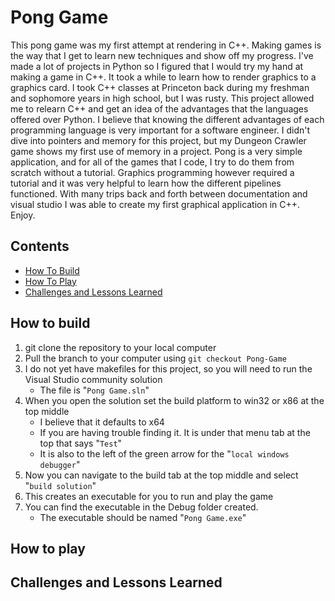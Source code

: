 # Pong Game
   This pong game was my first attempt at rendering in C++. Making games is the way that I get to learn new techniques and show off my progress. I've made a lot of projects in Python so I figured that I would try my hand at making a game in C++. It took a while to learn how to render graphics to a graphics card. I took C++ classes at Princeton back during my freshman and sophomore years in high school, but I was rusty. This project allowed me to relearn C++ and get an idea of the advantages that the languages offered over Python. I believe that knowing the different advantages of each programming language is very important for a software engineer. I didn't dive into pointers and memory for this project, but my Dungeon Crawler game shows my first use of memory in a project. Pong is a very simple application, and for all of the games that I code, I try to do them from scratch without a tutorial. Graphics programming however required a tutorial and it was very helpful to learn how the different pipelines functioned. With many trips back and forth between documentation and visual studio I was able to create my first graphical application in C++. Enjoy.

## Contents
   - [How To Build](#how-to-build)
   - [How To Play](#how-to-play)
   - [Challenges and Lessons Learned](#challenges-and-lessons-learned)

## How to build
1. git clone the repository to your local computer
2. Pull the branch to your computer using `git checkout Pong-Game`
3. I do not yet have makefiles for this project, so you will need to run the Visual Studio community solution
   - The file is "`Pong Game.sln`"
4. When you open the solution set the build platform to win32 or x86 at the top middle
   - I believe that it defaults to x64
   - If you are having trouble finding it. It is under that menu tab at the top that says "`Test`"
   - It is also to the left of the green arrow for the "`local windows debugger`"
5. Now you can navigate to the build tab at the top middle and select "`build solution`"
6. This creates an executable for you to run and play the game
7. You can find the executable in the Debug folder created.
   - The executable should be named "`Pong Game.exe`"

## How to play


## Challenges and Lessons Learned
